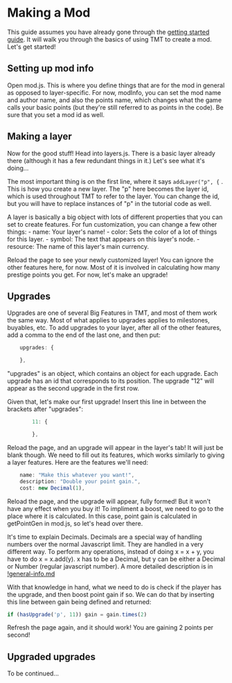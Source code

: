 # Making a Mod

This guide assumes you have already gone through the [getting started guide](getting-started.md). It will walk you through the basics of using TMT to create a mod. Let's get started!

## Setting up mod info

Open mod.js. This is where you define things that are for the mod in general as opposed to layer-specific. For now, modInfo, you can set the mod name and author name, and also the points name, which changes what the game calls your basic points (but they're still referred to as points in the code). Be sure that you set a mod id as well.

## Making a layer

Now for the good stuff! Head into layers.js. There is a basic layer already there (although it has a few redundant things in it.) Let's see what it's doing...

The most important thing is on the first line, where it says `addLayer("p", {` . This is how you create a new layer. The "p" here becomes the layer id, which is used throughout TMT to refer to the layer. You can change the id, but you will have to replace instances of "p" in the tutorial code as well.

A layer is basically a big object with lots of different properties that you can set to create features. For fun customization, you can change a few other things:
    - name: Your layer's name!
    - color: Sets the color of a lot of things for this layer.
    - symbol: The text that appears on this layer's node.
    - resource: The name of this layer's main currency.

Reload the page to see your newly customized layer! You can ignore the other features here, for now. Most of it is involved in calculating how many prestige points you get. For now, let's make an upgrade!

## Upgrades

Upgrades are one of several Big Features in TMT, and most of them work the same way. Most of what applies to upgrades applies to milestones, buyables, etc. To add upgrades to your layer, after all of the other features, add a comma to the end of the last one, and then put:

```js
    upgrades: {

    },
```

"upgrades" is an object, which contains an object for each upgrade. Each upgrade has an id that corresponds to its position. The upgrade "12" will appear as the second upgrade in the first row.

Given that, let's make our first upgrade! Insert this line in between the brackets after "upgrades":

```js
        11: {

        },
```

Reload the page, and an upgrade will appear in the layer's tab! It will just be blank though. We need to fill out its features, which works similarly to giving a layer features. Here are the features we'll need:

```js
    name: "Make this whatever you want!",
    description: "Double your point gain.",
    cost: new Decimal(1),
```

Reload the page, and the upgrade will appear, fully formed! But it won't have any effect when you buy it! To impliment a boost, we need to go to the place where it is calculated. In this case, point gain is calculated in getPointGen in mod.js, so let's head over there.

It's time to explain Decimals. Decimals are a special way of handling numbers over the normal Javascript limit. They are handled in a very different way. To perform any operations, instead of doing x = x + y, you have to do x = x.add(y). x has to be a Decimal, but y can be either a Decimal or Number (regular javascript number). A more detailed description is in [!general-info.md](!general-info.md)

With that knowledge in hand, what we need to do is check if the player has the upgrade, and then boost point gain if so. We can do that by inserting this line between gain being defined and returned:
```js
if (hasUpgrade('p', 11)) gain = gain.times(2)
```

Refresh the page again, and it should work! You are gaining 2 points per second!


## Upgraded upgrades

To be continued...